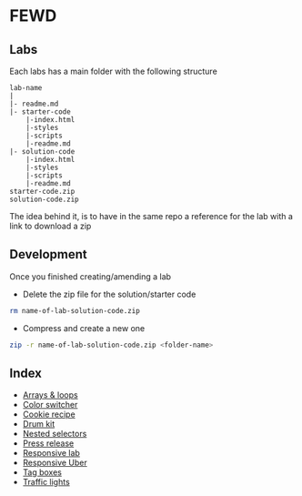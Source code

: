 # FEWD

## Labs

Each labs has a main folder with the following structure

```text
lab-name
|
|- readme.md
|- starter-code
    |-index.html
    |-styles
    |-scripts
    |-readme.md
|- solution-code
    |-index.html
    |-styles
    |-scripts
    |-readme.md
starter-code.zip
solution-code.zip
```

The idea behind it, is to have in the same repo a reference for the lab with a link to download a zip

## Development

Once you finished creating/amending a lab

- Delete the zip file for the solution/starter code

```sh
rm name-of-lab-solution-code.zip
```

- Compress and create a new one

```sh
zip -r name-of-lab-solution-code.zip <folder-name>
```

## Index

- [Arrays & loops](./array-loops)
- [Color switcher](./color-switcher)
- [Cookie recipe](./cookie-recipe)
- [Drum kit](./drum-kit)
- [Nested selectors](./nested-selectors)
- [Press release](./press-release)
- [Responsive lab](./responsive-lab)
- [Responsive Uber](./responsive-uber)
- [Tag boxes](./tag-boxes)
- [Traffic lights](./traffic-lights)
